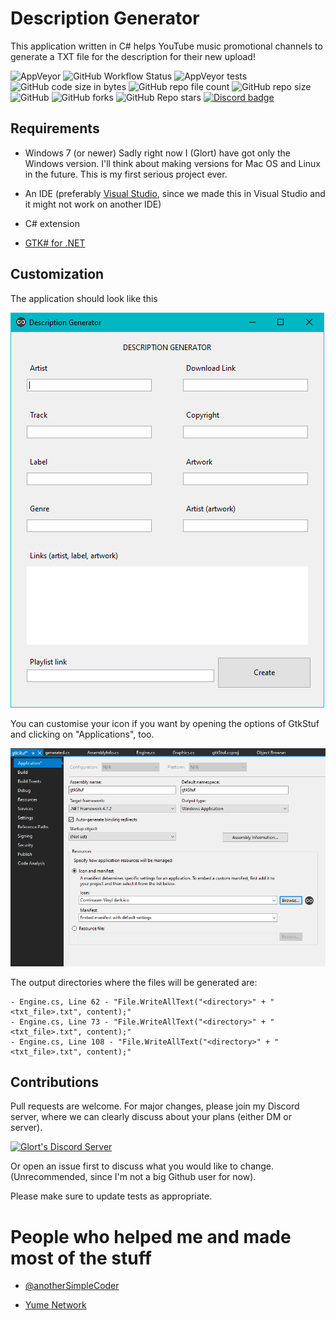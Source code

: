 # Description Generator

This application written in C# helps YouTube music promotional channels to generate a TXT file for the description for their new upload!

![AppVeyor](https://img.shields.io/appveyor/build/glort572/DescGen_v1)
![GitHub Workflow Status](https://img.shields.io/github/workflow/status/glort572/DescGen_v1/main)
![AppVeyor tests](https://img.shields.io/appveyor/tests/glort572/DescGen_v1)
![GitHub code size in bytes](https://img.shields.io/github/languages/code-size/glort572/DescGen_v1?style=plastic)
![GitHub repo file count](https://img.shields.io/github/directory-file-count/glort572/main)
![GitHub repo size](https://img.shields.io/github/repo-size/glort572/DescGen_v1)
![GitHub](https://img.shields.io/github/license/glort572/DescGen_v1)
![GitHub forks](https://img.shields.io/github/forks/glort572/DescGen_v1?style=social)
![GitHub Repo stars](https://img.shields.io/github/stars/glort572/DescGen_v1?style=flat-square)
[![Discord badge](https://img.shields.io/discord/581738731934056449.svg?label=discord&logo=discord)](https://discord.gg/TRWRhbJp6W)

## Requirements

- Windows 7 (or newer)
  Sadly right now I (Glort) have got only the Windows version. I'll think about making versions for Mac OS and Linux in the future. This is my first serious project ever.

- An IDE (preferably [Visual Studio](https://visualstudio.microsoft.com/), since we made this in Visual Studio and it might not work on another IDE)

- C# extension

- [GTK# for .NET](https://www.mono-project.com/download/vs/#download-win)

## Customization

The application should look like this

![Description Generator overview image](https://github.com/Glort572/DescGen_v1/blob/main/274228536_1803190053209722_5676189503320417653_n.png)

You can customise your icon if you want by opening the options of GtkStuf and clicking on "Applications", too.

![Customisation](https://github.com/Glort572/DescGen_v1/blob/main/274140338_264980035807401_1429805827351658119_n.png)

The output directories where the files will be generated are:

```
- Engine.cs, Line 62 - "File.WriteAllText("<directory>" + "<txt_file>.txt", content);"
- Engine.cs, Line 73 - "File.WriteAllText("<directory>" + "<txt_file>.txt", content);"
- Engine.cs, Line 108 - "File.WriteAllText("<directory>" + "<txt_file>.txt", content);"
```

## Contributions

Pull requests are welcome. For major changes, please join my Discord server, where we can clearly discuss about your plans (either DM or server).

[![Glort's Discord Server](https://invidget.switchblade.xyz/TRWRhbJp6W)](https://discord.gg/TRWRhbJp6W)

Or open an issue first to discuss what you would like to change. (Unrecommended, since I'm not a big Github user for now).

Please make sure to update tests as appropriate.


# People who helped me and made most of the stuff

- [@anotherSimpleCoder](https://github.com/anotherSimpleCoder/)

- [Yume Network](https://www.youtube.com/c/YumeNetwork)
